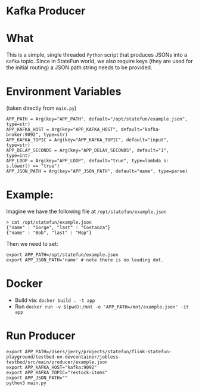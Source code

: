 # Kafka Producer

# What
This is a simple, single threaded `Python` script that produces JSONs into a `Kafka` topic.
Since in StateFun world, we also require keys (they are used for the initial routing) a JSON path
string needs to be provided. 

# Environment Variables

(taken directly from `main.py`)

```
APP_PATH = Arg(key="APP_PATH", default="/opt/statefun/example.json", type=str)
APP_KAFKA_HOST = Arg(key="APP_KAFKA_HOST", default="kafka-broker:9092", type=str)
APP_KAFKA_TOPIC = Arg(key="APP_KAFKA_TOPIC", default="input", type=str)
APP_DELAY_SECONDS = Arg(key="APP_DELAY_SECONDS", default="1", type=int)
APP_LOOP = Arg(key="APP_LOOP", default="true", type=lambda s: s.lower() == "true")
APP_JSON_PATH = Arg(key="APP_JSON_PATH", default="name", type=parse)
```

# Example:

Imagine we have the following file at `/opt/statefun/example.json`

```
> cat /opt/statefun/example.json
{"name" : "Gorge", "last" : "Costanza"}
{"name" : "Bob", "last" : "Mop"}
```

Then we need to set:

```
export APP_PATH=/opt/statefun/example.json
export APP_JSON_PATH='name' # note there is no leading dot.
```


# Docker

* Build via: `docker build . -t app`
* Run `docker run -v $(pwd):/mnt -e 'APP_PATH=/mnt/example.json' -it app`

# Run Producer
```
export APP_PATH=/Users/jerry/projects/statefun/flink-statefun-playground/testbed-on-devcontainer/jobless-testbed/src/main/producer/example.json
export APP_KAFKA_HOST="kafka:9092"
export APP_KAFKA_TOPIC="restock-items"
export APP_JSON_PATH=""
python3 main.py
```
